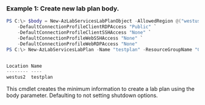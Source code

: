 ### Example 1: Create new lab plan body.
```powershell
PS C:\> $body = New-AzLabServicesLabPlanObject -AllowedRegion @("westus2") -Location "westus2" `
    -DefaultConnectionProfileClientRDPAccess "Public" `
    -DefaultConnectionProfileClientSSHAccess "None" `
    -DefaultConnectionProfileWebSSHAccess "None" `
    -DefaultConnectionProfileWebRDPAccess "None" 
PS C:\> New-AzLabServicesLabPlan -Name "testplan" -ResourceGroupName "Group Name" -Body $body


Location Name
-------- ----
westus2  testplan
```

This cmdlet creates the minimum information to create a lab plan using the body parameter.  Defaulting to not setting shutdown options.